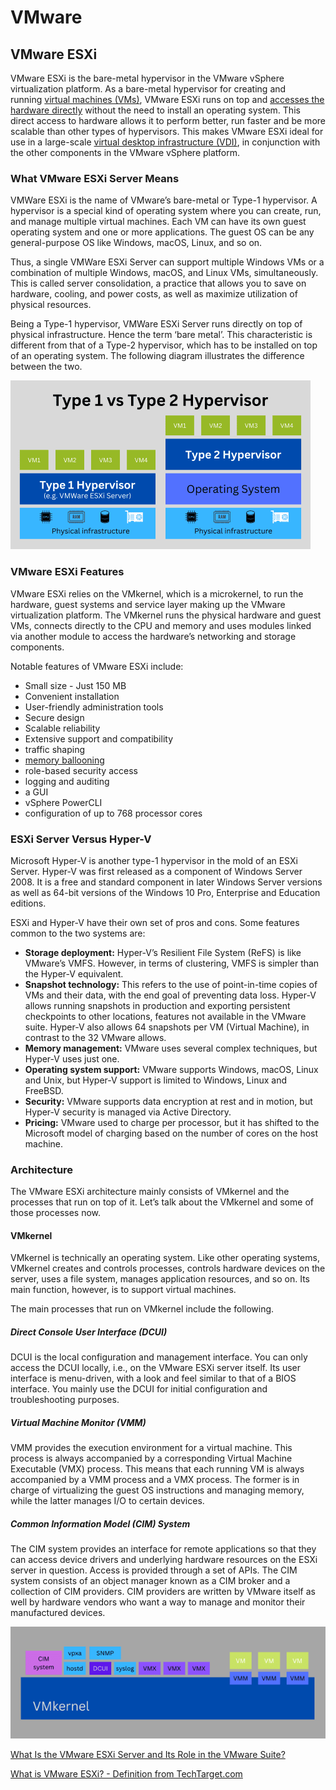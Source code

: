 # VMware

## VMware ESXi

VMware ESXi is the bare-metal hypervisor in the VMware vSphere virtualization platform. As a bare-metal hypervisor for creating and running [virtual machines (VMs)](https://www.parallels.com/blogs/ras/virtual-machine/), VMware ESXi runs on top and [accesses the hardware directly](https://en.wikipedia.org/wiki/VMware_ESXi) without the need to install an operating system. This direct access to hardware allows it to perform better, run faster and be more scalable than other types of hypervisors. This makes VMware ESXi ideal for use in a large-scale [virtual desktop infrastructure (VDI)](https://www.parallels.com/products/ras/remote-application-server/), in conjunction with the other components in the VMware vSphere platform.

### What VMware ESXi Server Means

VMWare ESXi is the name of VMware’s bare-metal or Type-1 hypervisor. A hypervisor is a special kind of operating system where you can create, run, and manage multiple virtual machines. Each VM can have its own guest operating system and one or more applications. The guest OS can be any general-purpose OS like Windows, macOS, Linux, and so on.

Thus, a single VMWare ESXi Server can support multiple Windows VMs or a combination of multiple Windows, macOS, and Linux VMs, simultaneously. This is called server consolidation, a practice that allows you to save on hardware, cooling, and power costs, as well as maximize utilization of physical resources.

Being a Type-1 hypervisor, VMWare ESXi Server runs directly on top of physical infrastructure. Hence the term ‘bare metal’. This characteristic is different from that of a Type-2 hypervisor, which has to be installed on top of an operating system. The following diagram illustrates the difference between the two.

![type-1-vs-type-2-hypervisor](../../media/Pasted%20image%2020231223194557.png)

### VMware ESXi Features

VMware ESXi relies on the VMkernel, which is a microkernel, to run the hardware, guest systems and service layer making up the VMware virtualization platform. The VMkernel runs the physical hardware and guest VMs, connects directly to the CPU and memory and uses modules linked via another module to access the hardware’s networking and storage components.

Notable features of VMware ESXi include:

- Small size - Just 150 MB
- Convenient installation
- User-friendly administration tools
- Secure design
- Scalable reliability
- Extensive support and compatibility
- traffic shaping
- [memory ballooning](https://searchservervirtualization.techtarget.com/definition/memory-ballooning)
- role-based security access
- logging and auditing
- a GUI
- vSphere PowerCLI
- configuration of up to 768 processor cores

### ESXi Server Versus Hyper-V

Microsoft Hyper-V is another type-1 hypervisor in the mold of an ESXi Server. Hyper-V was first released as a component of Windows Server 2008. It is a free and standard component in later Windows Server versions as well as 64-bit versions of the Windows 10 Pro, Enterprise and Education editions.

ESXi and Hyper-V have their own set of pros and cons. Some features common to the two systems are:

- **Storage deployment:** Hyper-V’s Resilient File System (ReFS) is like VMware’s VMFS. However, in terms of clustering, VMFS is simpler than the Hyper-V equivalent.
- **Snapshot technology:** This refers to the use of point-in-time copies of VMs and their data, with the end goal of preventing data loss. Hyper-V allows running snapshots in production and exporting persistent checkpoints to other locations, features not available in the VMware suite. Hyper-V also allows 64 snapshots per VM (Virtual Machine), in contrast to the 32 VMware allows.
- **Memory management:** VMware uses several complex techniques, but Hyper-V uses just one.
- **Operating system support:** VMware supports Windows, macOS, Linux and Unix, but Hyper-V support is limited to Windows, Linux and FreeBSD.
- **Security:** VMware supports data encryption at rest and in motion, but Hyper-V security is managed via Active Directory.
- **Pricing:** VMware used to charge per processor, but it has shifted to the Microsoft model of charging based on the number of cores on the host machine.

### Architecture

The VMware ESXi architecture mainly consists of VMkernel and the processes that run on top of it. Let’s talk about the VMkernel and some of those processes now.

#### VMkernel

VMkernel is technically an operating system. Like other operating systems, VMkernel creates and controls processes, controls hardware devices on the server, uses a file system, manages application resources, and so on. Its main function, however, is to support virtual machines.  

The main processes that run on VMkernel include the following.

##### Direct Console User Interface (DCUI)

DCUI is the local configuration and management interface. You can only access the DCUI locally, i.e., on the VMware ESXi server itself. Its user interface is menu-driven, with a look and feel similar to that of a BIOS interface. You mainly use the DCUI for initial configuration and troubleshooting purposes.

##### Virtual Machine Monitor (VMM)

VMM provides the execution environment for a virtual machine. This process is always accompanied by a corresponding Virtual Machine Executable (VMX) process. This means that each running VM is always accompanied by a VMM process and a VMX process. The former is in charge of virtualizing the guest OS instructions and managing memory, while the latter manages I/O to certain devices.

##### Common Information Model (CIM) System

The CIM system provides an interface for remote applications so that they can access device drivers and underlying hardware resources on the ESXi server in question. Access is provided through a set of APIs. The CIM system consists of an object manager known as a CIM broker and a collection of CIM providers. CIM providers are written by VMware itself as well by hardware vendors who want a way to manage and monitor their manufactured devices.

![vmware-esxi-architecture](../../media/Pasted%20image%2020231223195008.png)

[What Is the VMware ESXi Server and Its Role in the VMware Suite?](https://www.parallels.com/blogs/ras/vmware-esxi/)

[What is VMware ESXi? - Definition from TechTarget.com](https://www.techtarget.com/searchvmware/definition/VMware-ESXi)